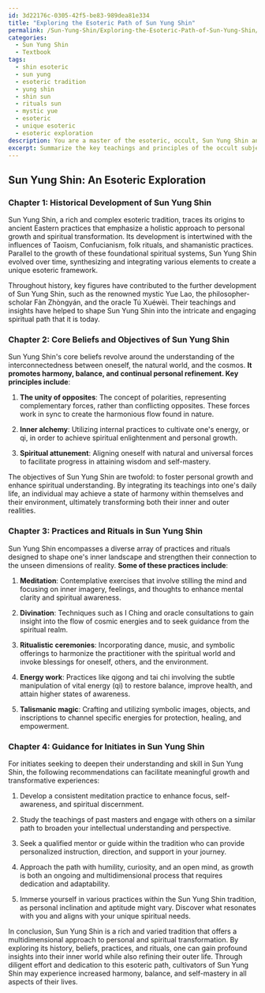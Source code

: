 ```yaml
---
id: 3d22176c-0305-42f5-be83-989dea81e334
title: "Exploring the Esoteric Path of Sun Yung Shin"
permalink: /Sun-Yung-Shin/Exploring-the-Esoteric-Path-of-Sun-Yung-Shin/
categories:
  - Sun Yung Shin
  - Textbook
tags:
  - shin esoteric
  - sun yung
  - esoteric tradition
  - yung shin
  - shin sun
  - rituals sun
  - mystic yue
  - esoteric
  - unique esoteric
  - esoteric exploration
description: You are a master of the esoteric, occult, Sun Yung Shin and education, you have written many textbooks on the subject in ways that provide students with rich and deep understanding of the subject. You are being asked to write textbook-like sections on a topic and you do it with full context, explainability, and reliability in accuracy to the true facts of the topic at hand, in a textbook style that a student would easily be able to learn from, in a rich, engaging, and contextual way. Always include relevant context (such as formulas and history), related concepts, and in a way that someone can gain deep insights from.
excerpt: Summarize the key teachings and principles of the occult subject of Sun Yung Shin, including its historical development, core beliefs, objectives, and practices. Provide an in-depth analysis of the most prominent rituals, symbols, and magical techniques associated with this esoteric tradition, as well as important figures who influenced and contributed to its growth. Include practical knowledge and guidance for initiates seeking to deepen their understanding and mastery of Sun Yung Shin, and the application of its principles in order to achieve personal and spiritual transformation.
---
```


## Sun Yung Shin: An Esoteric Exploration

### Chapter 1: Historical Development of Sun Yung Shin

Sun Yung Shin, a rich and complex esoteric tradition, traces its origins to ancient Eastern practices that emphasize a holistic approach to personal growth and spiritual transformation. Its development is intertwined with the influences of Taoism, Confucianism, folk rituals, and shamanistic practices. Parallel to the growth of these foundational spiritual systems, Sun Yung Shin evolved over time, synthesizing and integrating various elements to create a unique esoteric framework.

Throughout history, key figures have contributed to the further development of Sun Yung Shin, such as the renowned mystic Yue Lao, the philosopher-scholar Fàn Zhòngyán, and the oracle Tú Xuéwèi. Their teachings and insights have helped to shape Sun Yung Shin into the intricate and engaging spiritual path that it is today.

### Chapter 2: Core Beliefs and Objectives of Sun Yung Shin

Sun Yung Shin's core beliefs revolve around the understanding of the interconnectedness between oneself, the natural world, and the cosmos. **It promotes harmony, balance, and continual personal refinement. Key principles include**:

1. ****The unity of opposites****: The concept of polarities, representing complementary forces, rather than conflicting opposites. These forces work in sync to create the harmonious flow found in nature.

2. ****Inner alchemy****: Utilizing internal practices to cultivate one's energy, or qi, in order to achieve spiritual enlightenment and personal growth.

3. ****Spiritual attunement****: Aligning oneself with natural and universal forces to facilitate progress in attaining wisdom and self-mastery.

The objectives of Sun Yung Shin are twofold: to foster personal growth and enhance spiritual understanding. By integrating its teachings into one's daily life, an individual may achieve a state of harmony within themselves and their environment, ultimately transforming both their inner and outer realities.

### Chapter 3: Practices and Rituals in Sun Yung Shin

Sun Yung Shin encompasses a diverse array of practices and rituals designed to shape one's inner landscape and strengthen their connection to the unseen dimensions of reality. **Some of these practices include**:

1. ****Meditation****: Contemplative exercises that involve stilling the mind and focusing on inner imagery, feelings, and thoughts to enhance mental clarity and spiritual awareness.

2. ****Divination****: Techniques such as I Ching and oracle consultations to gain insight into the flow of cosmic energies and to seek guidance from the spiritual realm.

3. ****Ritualistic ceremonies****: Incorporating dance, music, and symbolic offerings to harmonize the practitioner with the spiritual world and invoke blessings for oneself, others, and the environment.

4. ****Energy work****: Practices like qigong and tai chi involving the subtle manipulation of vital energy (qi) to restore balance, improve health, and attain higher states of awareness.

5. ****Talismanic magic****: Crafting and utilizing symbolic images, objects, and inscriptions to channel specific energies for protection, healing, and empowerment.

### Chapter 4: Guidance for Initiates in Sun Yung Shin

For initiates seeking to deepen their understanding and skill in Sun Yung Shin, the following recommendations can facilitate meaningful growth and transformative experiences:

1. Develop a consistent meditation practice to enhance focus, self-awareness, and spiritual discernment.

2. Study the teachings of past masters and engage with others on a similar path to broaden your intellectual understanding and perspective.

3. Seek a qualified mentor or guide within the tradition who can provide personalized instruction, direction, and support in your journey.

4. Approach the path with humility, curiosity, and an open mind, as growth is both an ongoing and multidimensional process that requires dedication and adaptability.

5. Immerse yourself in various practices within the Sun Yung Shin tradition, as personal inclination and aptitude might vary. Discover what resonates with you and aligns with your unique spiritual needs.

In conclusion, Sun Yung Shin is a rich and varied tradition that offers a multidimensional approach to personal and spiritual transformation. By exploring its history, beliefs, practices, and rituals, one can gain profound insights into their inner world while also refining their outer life. Through diligent effort and dedication to this esoteric path, cultivators of Sun Yung Shin may experience increased harmony, balance, and self-mastery in all aspects of their lives.
